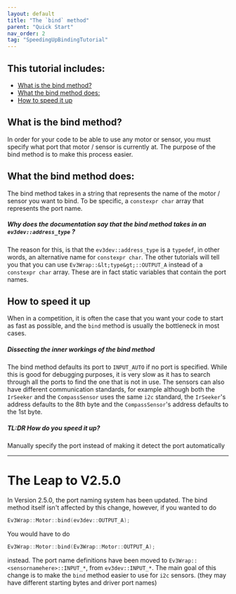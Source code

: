 ```yaml
---
layout: default
title: "The `bind` method"
parent: "Quick Start"
nav_order: 2
tag: "SpeedingUpBindingTutorial"
---
```


## This tutorial includes: 
- [What is the bind method?](#what-is-the-bind-method)
- [What the bind method does:](#what-the-bind-method-does)
- [How to speed it up](#how-to-speed-it-up)



## What is the bind method?
In order for your code to be able to use any motor or sensor, you must specify what port that motor / sensor is currently at.
The purpose of the bind method is to make this process easier.

## What the bind method does:
The bind method takes in a string that represents the name of the motor / sensor you want to bind. To be specific, a `constexpr char` array that represents the port name.
##### Why does the documentation say that the bind method takes in an `ev3dev::address_type` ?
The reason for this, is that the `ev3dev::address_type` is a `typedef`, in other words, an alternative name for `constexpr char`. The other tutorials will tell you that you can use `Ev3Wrap::&lt;type&gt;::OUTPUT_A` instead of a `constexpr char` array. These are in fact static variables that contain the port names.

## How to speed it up
When in a competition, it is often the case that you want your code to start as fast as possible, and the `bind` method is usually the bottleneck in most cases.
##### Dissecting the inner workings of the bind method
The bind method defaults its port to `INPUT_AUTO` if no port is specified. While this is good for debugging purposes, it is very slow as it has to search through all the ports to find the one that is not in use.
The sensors can also have different communication standards, for example although both the `IrSeeker` and the `CompassSensor` uses the same `i2c` standard, the `IrSeeker`'s address defaults to the 8th byte and the `CompassSensor`'s address defaults to the 1st byte.
##### TL:DR How do you speed it up?
Manually specify the port instead of making it detect the port automatically

---
# The Leap to V2.5.0
In Version 2.5.0, the port naming system has been updated. The bind method itself isn't affected by this change, however, if you wanted to do
```cpp
Ev3Wrap::Motor::bind(ev3dev::OUTPUT_A);
```
You would have to do
```cpp
Ev3Wrap::Motor::bind(Ev3Wrap::Motor::OUTPUT_A);
```
instead. The port name definitions have been moved to
`Ev3Wrap::<sensornamehere>::INPUT_*`, from `ev3dev::INPUT_*`. The main goal of this change is to make the `bind` method easier to use for `i2c` sensors. (they may have different starting bytes and driver port names)